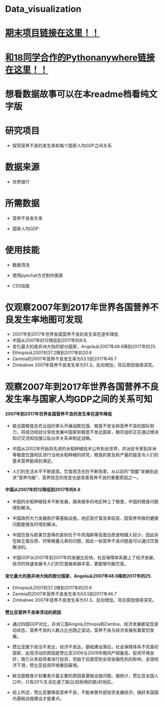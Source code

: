 # Data_visualization

# [期末项目链接在这里！！](https://sugwa.github.io/Data_visualization/)

# [和18同学合作的Pythonanywhere链接在这里！！](http://heyyaqingzhou.pythonanywhere.com/new)

# 想看数据故事可以在本readme档看纯文字版

# 研究项目
- 探究营养不良的发生率和每个国家人均GDP之间关系

# 数据来源
- 世界银行

# 所需数据
- 营养不良发生率

- 国家人均GDP

# 使用技能
- 数据清洗

- 使用pyechat方式制作图表

- CSS技能

# 仅观察2007年到2017年世界各国营养不良发生率地图可发现

- 2007年到2017年世界各国营养不良的发生率在逐年降低
- 中国从2007年的12降低到2017年的8.6,
- 变化最大的是非洲大陆的部分国家，Angola从2007年48.6降到2017年的25.
- Ethiopia从2007的37.2降到2017年的20.6
- Zambia的2007年营养不良发生率为53.5到2017年46.7
- Zimbabwe 2007年营养不良发生率为51.3。反向增加，背后原因值得深究。

# 观察2007年到2017年世界各国营养不良发生率与国家人均GDP之间的关系可知

#### 2007年到2017年世界各国营养不良的发生率在逐年降低

- 联合国粮食及农业组织牵头开展战胜饥饿、粮食不安全和营养不良的国际努力，将成功经验分享给发展中国家和极度不发达国家，粮农组织正在通过增进知识交流和加强公私伙伴关系来制定战略。

- 中国从2002年开始将先进的水稻种植技术公布到全世界，并派驻专家到非洲等极度饥饿地区进行当地水稻种植的研究，粮食的普及和产量的提高令人们的基本营养能得到满足。

- 人们的生活水平不断提高，饮食观念也在不断改善，从以前的“饱腹”发展到追求“营养均衡”，营养观念的改变也是改善营养不良的重要原因之一。

#### 中国从2007年的12降低到2017年的8.6

- 中国的水稻种植技术不断发展，越来越多的地区种上了粮食，中国的粮食问题得到解决。

- 中国政府大力发展医疗等基础设施，地区医疗普及率较高，因营养导致的健康问题能够及时得到解决。

- 中国饮食与欧美饮食等的差别在于牛肉海鲜等高蛋白质食物摄入较少，因此存在缺乏蛋白质、钙等微量元素的问题，因此一些营养不良问题是可以通过饮食解决的。

- 中国GDP从2007年到2017年的发展比较快，社会保障体系跟上了经济发展，经济的快速发展令人们的饮食越来越丰富，更能够均衡饮食。

#### 变化最大的是非洲大陆的部分国家，Angola从2007年48.6降到2017年的25.
- Ethiopia从2007的37.2降到2017年的20.6
- Zambia的2007年营养不良发生率为53.5到2017年46.7
- Zimbabwe 2007年营养不良发生率为51.3。反向增加，背后原因值得深究。

#### 赞比亚营养不良率浮动的原因

- 通过四国GDP对比，非洲三国Angola,Ethiopia和Zambia，经济发展都呈现波动状态，营养不良的人数占比也随之波动，营养不良与经济发展有着密切发展。

- 赞比亚属于政治不发达，经济不发达，基础建设落后，社会保障体系不完善的国家，出现浮动的原因是赞比亚2006与2009年期间产铜量高，投资环境良好，吸引众多投资者进行投资，但由于后面受到全球金融危机的影响，全球经济下滑，赞比亚投资环境重回窘境。

- 联合国粮食计划署表示最主要的原因是基础设施问题。据统计，赞比亚全国人口中，只有20%生活在通了路(比较耐用的路)的地区。

- 综上所述，赞比亚要降低营养不良，不能单靠外部投资发展经济，搞好本国国内基础设施建设才是重点。



